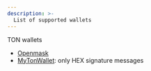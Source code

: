 ```yaml
---
description: >-
  List of supported wallets
---
```


TON wallets
  - [Openmask](https://www.openmask.app/)
  - [MyTonWallet](https://mytonwallet.io/): only HEX signature messages    

